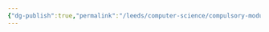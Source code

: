 ```yaml
---
{"dg-publish":true,"permalink":"/leeds/computer-science/compulsory-modules/programming-project/programming-project/"}
---
```


